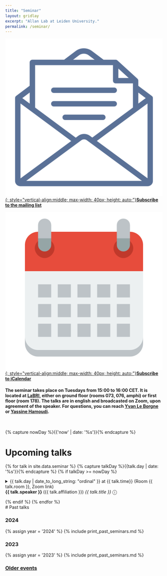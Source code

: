 ```yaml
---
title: "Seminar"
layout: gridlay
excerpt: "Allan Lab at Leiden University."
permalink: /seminar/
---
```


[![email](/images/logo/email.png){: style="vertical-align:middle; max-width: 40px; height: auto;"}**Subscribe to the mailing list**](https://diff.u-bordeaux.fr/sympa/info/labri.gt-info-quantique)

[![calendar](/images/logo/calendar.png){: style="vertical-align:middle; max-width: 40px; height: auto;"}**Subscribe to iCalendar**](/files/calendar.ics)

#### The seminar takes place on Tuesdays from 15:00 to 16:00 CET. It is located at [LaBRI]({{site.baseurl}}/contact), either on ground floor (rooms 073, 076, amphi) or first floor (room 178). The talks are in english and broadcasted on Zoom, upon agreement of the speaker. For questions, you can reach [Yvan Le Borgne](mailto:borgne@labri.fr) or [Yassine Hamoudi](mailto:yassine.hamoudi@labri.fr).
<br>

{% capture nowDay %}{{'now' | date: '%s'}}{% endcapture %}

# Upcoming talks

{% for talk in site.data.seminar %}
  {% capture talkDay %}{{talk.day | date: '%s'}}{% endcapture %}
  {% if talkDay >= nowDay %}
<details markdown=block>
  <summary markdown=span>
    {{ talk.day | date_to_long_string: "ordinal" }} at {{ talk.time}} (Room {{ talk.room }}, Zoom link)<br>
    <b>{{ talk.speaker }} </b> ({{ talk.affiliation }}) <i>{{ talk.title }}</i> &#9432;
  </summary>
   {{ talk.abstract }}
</details>
<p></p>
  {% endif %}
{% endfor %}

<br>
# Past talks

### 2024

{% assign year = '2024' %}
{% include print_past_seminars.md %}

### 2023

{% assign year = '2023' %}
{% include print_past_seminars.md %}

### [Older events](https://combalgo.labri.fr/pmwiki.php/Groupe/Info-Quantique)

<br>
